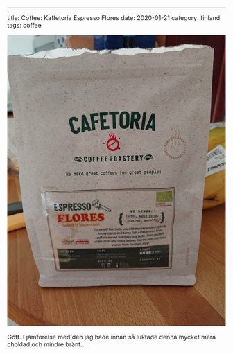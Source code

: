 ---
title: Coffee: Kaffetoria Espresso Flores
date: 2020-01-21
category: finland
tags: coffee

![bild-på-kaffe](images/DSC_1367-768x1024.jpg)

Gött. I jämförelse med den jag hade innan så luktade denna mycket mera choklad och mindre bränt..
